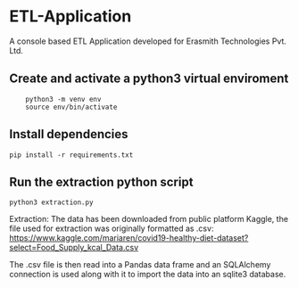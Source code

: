 # ETL-Application
A console based ETL Application developed for Erasmith Technologies Pvt. Ltd. 

## Create and activate a python3 virtual enviroment
``` 
    python3 -m venv env 
    source env/bin/activate
```

## Install dependencies 
```pip install -r requirements.txt```

## Run the extraction python script
```python3 extraction.py```


Extraction: The data has been downloaded from public platform Kaggle, the file used for extraction was originally formatted as .csv:
https://www.kaggle.com/mariaren/covid19-healthy-diet-dataset?select=Food_Supply_kcal_Data.csv

The .csv file is then read into a Pandas data frame and an SQLAlchemy connection is used along with it to import the data into an sqlite3 database.
